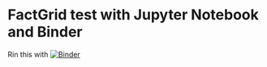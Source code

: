 # FactGrid test with Jupyter Notebook and Binder


Rin this with 
[![Binder](https://mybinder.org/badge_logo.svg)](https://mybinder.org/v2/gh/salgo60/FactGrid/master.)
